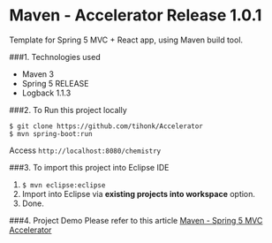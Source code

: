Maven - Accelerator Release 1.0.1
===============================
Template for Spring 5 MVC + React app, using Maven build tool.

###1. Technologies used
* Maven 3
* Spring 5 RELEASE
* Logback 1.1.3

###2. To Run this project locally
```shell
$ git clone https://github.com/tihonk/Accelerator
$ mvn spring-boot:run
```
Access ```http://localhost:8080/chemistry```

###3. To import this project into Eclipse IDE
1. ```$ mvn eclipse:eclipse```
2. Import into Eclipse via **existing projects into workspace** option.
3. Done.

###4. Project Demo
Please refer to this article [Maven - Spring 5 MVC Accelerator ](http://13.58.120.143//)
